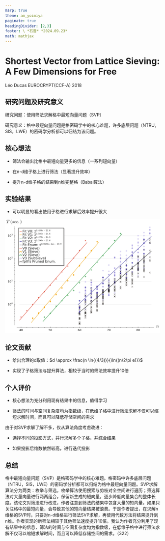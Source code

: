 ```yaml
---
marp: true
theme: am_yoimiya
paginate: true
headingDivider: [2,3]
footer: \ *石晋* *2024.09.23*
math: mathjax
---
```


<!-- _class: cover_a-->
<!-- _paginate: "" -->
<!-- _footer: "" -->

# Shortest Vector from Lattice Sieving: A Few Dimensions for Free

L&eacute;o Ducas
EUROCRYPT(CCF-A) 2018

## 研究问题及研究意义

研究问题：使用筛法求解格中最短向量问题（SVP）

研究意义：格中最短向量问题是格密码学中的核心难题，许多底层问题（NTRU，SIS，LWE）的密码学分析都可以归结为该问题。

## 核心想法

- 筛法会输出比格中最短向量更多的信息（一系列短向量）

- 在n-d维子格上进行筛法（显著提升效率）

- 提升n-d维子格的结果到n维完整格（Babai算法）

## 实验结果

<!-- _class: cols-2-37 -->

<div class=limg>

- 可以明显的看出使用子格进行求解后效率提升很大

</div>

<div class=rimg>

![#c h:500](./_EUROCRYPT_2018_SubSieve.assets/image-20240922170435436.png)

</div>

## 论文贡献

- 给出合理的d取值：$d \approx \frac{n \ln{(4/3)}}{\ln{(n/2\pi e)}}$

- 实现了子格筛法与提升算法，相较于当时的筛法效率提升10倍

## 个人评价

- 核心想法为充分利用现有结果中的信息，值得学习

- 筛法的时间与空间复杂度均为指数级，在低维子格中进行筛法求解不仅可以缩短求解时间，而且可以降低存储空间的需求

由于对SVP求解了解不多，仅从算法角度考虑改进：

- 选择不同的投影方式，并行求解多个子格，并综合结果

- 如果投影后维数依然较高，进行迭代投影

## 总结

格中最短向量问题（SVP）是格密码学中的核心难题。格密码中许多底层问题（NTRU，SIS，LWE）的密码学分析都可以归结为格中最短向量问题。SVP求解算法分为两类：枚举与筛选。枚举算法使用搜索与剪枝对全空间进行遍历；筛选算法对大量向量进行两两组合，保留新生成的短向量，逐步降低向量集合的整体长度。该论文对筛法进行改进，作者注意到筛法的结果中包含大量的短向量，如果只关注格中的最短向量，会导致其他的短向量结果被浪费。于是作者提出，在求解n维格的SVP时，只要对n-d维格进行筛法SVP求解，再使用代数方法将结果提升到n维。作者实现的新筛法相较于其他筛法速度提升10倍。我认为作者充分利用了现有结果中的信息，筛法的时间与空间复杂度均为指数级，在低维子格中进行筛法求解不仅可以缩短求解时间，而且可以降低存储空间的需求。（322）
